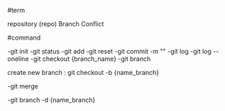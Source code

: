 #term

repository (repo)
Branch
Conflict

#command 

-git init
-git status
-git add 
-git reset
-git commit -m ""
-git log
-git log --oneline
-git checkout {branch_name}
-git branch

create new branch : git checkout -b {name_branch}

-git merge

-git branch -d {name_branch}

